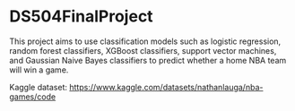 # DS504FinalProject

This project aims to use classification models such as logistic regression, random forest classifiers, XGBoost classifiers, support vector machines, and Gaussian Naive Bayes classifiers to predict whether a home NBA team will win a game. 

Kaggle dataset: https://www.kaggle.com/datasets/nathanlauga/nba-games/code
